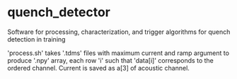 # quench_detector
Software for processing, characterization, and trigger algorithms for quench detection in training 

'process.sh' takes '.tdms' files with maximum current and ramp argument to produce '.npy' array, each row 'i' such that 'data[i]' corresponds to the ordered channel. Current is saved as a[3] of acoustic channel. 
